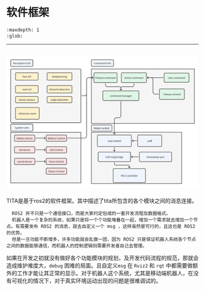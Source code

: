 # 软件框架
```{toctree}
:maxdepth: 1
:glob:
```

------

![tree](../../_static/tita_tree.png)
------

TITA是基于ros2的软件框架。其中描述了tita所包含的各个模块之间的消息连接。


```{warning}
  ROS2 并不只是一个通信接口，而是大家约定俗成的一套开发流程及数据格式。
  机器人是一个复杂的系统，如果只是将一个个功能堆叠在一起，增加一个需求就去增加一个节点。有需要发布 ROS2 的消息，就去自定义一个 msg ，这样虽然是可行的，且这也是 ROS2 的优势。
  但是一旦功能不断增多，许多功能就会乱做一团，因为 ROS2 只是保证机器人系统各个节点之间的数据能够通信，而机器人的控制逻辑则需要开发者自己去管理。
```
如果在开发之初就没有做好各个功能模块的规划，及开发代码流程的规范，那就会造成维护难度大，`debug` 困难的局面。且自定义`msg` 在 `Rviz2` 和 `rqt` 中都需要做额外的工作才能让其正常的显示。对于机器人这个系统，尤其是移动端机器人，在没有可视化的情况下，对于真实环境运动出现的问题是很难调试的。
